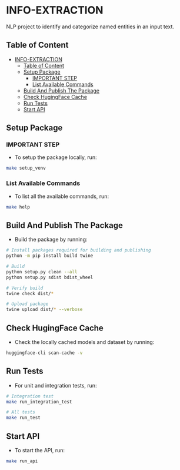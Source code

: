 # INFO-EXTRACTION

NLP project to identify and categorize named entities in an input text.

## Table of Content

- [INFO-EXTRACTION](#info-extraction)
  - [Table of Content](#table-of-content)
  - [Setup Package](#setup-package)
    - [IMPORTANT STEP](#important-step)
    - [List Available Commands](#list-available-commands)
  - [Build And Publish The Package](#build-and-publish-the-package)
  - [Check HugingFace Cache](#check-hugingface-cache)
  - [Run Tests](#run-tests)
  - [Start API](#start-api)

## Setup Package

### IMPORTANT STEP

- To setup the package locally, run:

```sh
make setup_venv
```

### List Available Commands

- To list all the available commands, run:

```sh
make help
```

## Build And Publish The Package

- Build the package by running:

```sh
# Install packages required for building and publishing
python -m pip install build twine

# Build
python setup.py clean --all
python setup.py sdist bdist_wheel

# Verify build
twine check dist/*

# Upload package
twine upload dist/* --verbose
```

## Check HugingFace Cache

- Check the locally cached models and dataset by running:

```sh
huggingface-cli scan-cache -v
```

## Run Tests

- For unit and integration tests, run:

```sh
# Integration test
make run_integration_test

# All tests
make run_test
```

## Start API

- To start the API, run:

```sh
make run_api
```
